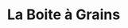 ---
title: "La Boite à Grains"
url: /gatineau/la-boite-a-grains-boulevard-saint-joseph/
shop: supermarket
---